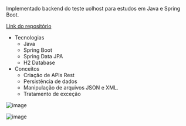 Implementado backend do teste uolhost para estudos em Java e Spring Boot.

[Link do repositório](https://github.com/uolhost/test-backEnd-Java)

  -  Tecnologias
	  -  Java
	  -  Spring Boot
	  -  Spring Data JPA
	  -  H2 Database
  -  Conceitos
	  - Criação de APIs Rest
	  -  Persistência de dados
	  - Manipulação de arquivos JSON e XML.
	  - Tratamento de exceção

![image](https://github.com/user-attachments/assets/00960a81-4fce-41f0-afd3-fdcc69982d79)

![image](https://github.com/user-attachments/assets/91925050-8d29-4c09-96f0-8b1af32e0bca)

